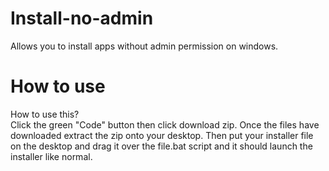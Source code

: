# Install-no-admin
Allows you to install apps without admin permission on windows.

# How to use
How to use this?
<br>
Click the green "Code" button then click download zip. Once the files have downloaded extract the zip onto your desktop. Then put your installer file on the desktop and drag it over the file.bat script and it should launch the installer like normal.
